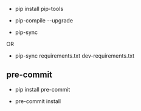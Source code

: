 * pip install pip-tools

* pip-compile --upgrade

* pip-sync

OR

* pip-sync requirements.txt dev-requirements.txt


## pre-commit

* pip install pre-commit

* pre-commit install